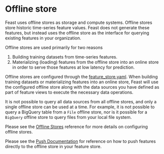 # Offline store

Feast uses offline stores as storage and compute systems. Offline stores store historic time-series feature values. Feast does not generate these features, but instead uses the offline store as the interface for querying existing features in your organization.

Offline stores are used primarily for two reasons

1. Building training datasets from time-series features.
2. Materializing \(loading\) features from the offline store into an online store in order to serve those features at low latency for prediction.

Offline stores are configured through the [feature\_store.yaml](../../reference/offline-stores/). When building training datasets or materializing features into an online store, Feast will use the configured offline store along with the data sources you have defined as part of feature views to execute the necessary data operations.

It is not possible to query all data sources from all offline stores, and only a single offline store can be used at a time. For example, it is not possible to query a BigQuery table from a `File` offline store, nor is it possible for a `BigQuery` offline store to query files from your local file system.

Please see the [Offline Stores](../../reference/offline-stores/) reference for more details on configuring offline stores.

Please see the [Push Documentation](reference/data-sources/push.md) for reference on how to push features directly to the offline store in your feature store.

